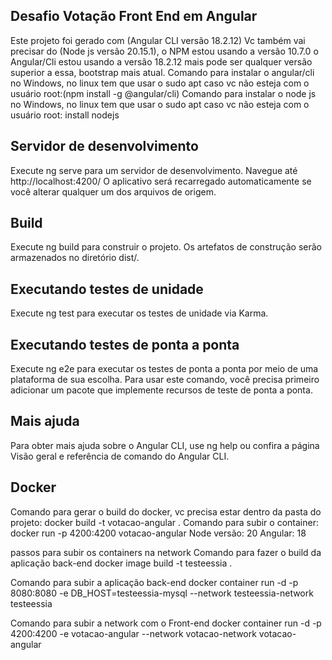 ## Desafio Votação Front End em Angular

Este projeto foi gerado com (Angular CLI versão 18.2.12)
 Vc também vai precisar do (Node js versão 20.15.1),
o NPM estou usando a versão 10.7.0
o Angular/Cli estou usando a versão 18.2.12
mais pode ser qualquer versão superior a essa, bootstrap mais atual. Comando para instalar o angular/cli no Windows, no linux tem que usar o sudo apt caso vc não esteja com o usuário root:(npm install -g @angular/cli) Comando para instalar o node js no Windows, no linux tem que usar o sudo apt caso vc não esteja com o usuário root: install nodejs

## Servidor de desenvolvimento
Execute ng serve para um servidor de desenvolvimento. Navegue até http://localhost:4200/ O aplicativo será recarregado automaticamente se você alterar qualquer um dos arquivos de origem.

## Build
Execute ng build para construir o projeto. Os artefatos de construção serão armazenados no diretório dist/.

## Executando testes de unidade
Execute ng test para executar os testes de unidade via Karma.

## Executando testes de ponta a ponta
Execute ng e2e para executar os testes de ponta a ponta por meio de uma plataforma de sua escolha. Para usar este comando, você precisa primeiro adicionar um pacote que implemente recursos de teste de ponta a ponta.

## Mais ajuda
Para obter mais ajuda sobre o Angular CLI, use ng help ou confira a página Visão geral e referência de comando do Angular CLI.

## Docker
Comando para gerar o build do docker, vc precisa estar dentro da pasta do projeto: docker build -t votacao-angular . Comando para subir o container: docker run -p 4200:4200 votacao-angular Node versão: 20 Angular: 18

passos para subir os containers na network
Comando para fazer o build da aplicação back-end docker image build -t testeessia .

Comando para subir a aplicação back-end docker container run -d -p 8080:8080 -e DB_HOST=testeessia-mysql --network testeessia-network testeessia

Comando para subir a network com o Front-end docker container run -d -p 4200:4200 -e votacao-angular --network votacao-network votacao-angular



